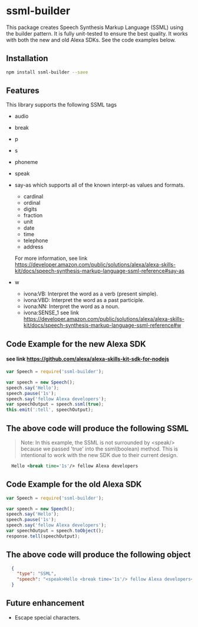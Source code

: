 # ssml-builder

This package creates Speech Synthesis Markup Language (SSML) using the builder pattern.
It is fully unit-tested to ensure the best quality. 
It works with both the new and old Alexa SDKs. See the code examples below.

## Installation
```sh
npm install ssml-builder --save
```
## Features
This library supports the following SSML tags
- audio
- break
- p
- s
- phoneme
- speak
- say-as which supports all of the known interpt-as values and formats. 
   - cardinal
   - ordinal
   - digits
   - fraction
   - unit
   - date
   - time
   - telephone
   - address
   
  For more information, see link https://developer.amazon.com/public/solutions/alexa/alexa-skills-kit/docs/speech-synthesis-markup-language-ssml-reference#say-as
- w
  - ivona:VB: Interpret the word as a verb (present simple).
  - ivona:VBD: Interpret the word as a past participle.
  - ivona:NN: Interpret the word as a noun.
  - ivona:SENSE_1 see link https://developer.amazon.com/public/solutions/alexa/alexa-skills-kit/docs/speech-synthesis-markup-language-ssml-reference#w
  

## Code Example for the new Alexa SDK
#### see link https://github.com/alexa/alexa-skills-kit-sdk-for-nodejs
```javascript
var Speech = require('ssml-builder');

var speech = new Speech();
speech.say('Hello');
speech.pause('1s');
speech.say('fellow Alexa developers');
var speechOutput = speech.ssml(true);
this.emit(':tell', speechOutput);
```

## The above code will produce the following SSML
> Note: In this example, the SSML is not surrounded by &lt;speak/&gt; because we passed 'true' into the ssml(boolean) method. This is intentional to work with the new SDK due to their current design.
```xml
  Hello <break time='1s'/> fellow Alexa developers
```

## Code Example for the old Alexa SDK
```javascript
var Speech = require('ssml-builder');

var speech = new Speech();
speech.say('Hello');
speech.pause('1s');
speech.say('fellow Alexa developers');
var speechOutput = speech.toObject();
response.tell(speechOutput);
```

## The above code will produce the following object
```json
  { 
    "type": "SSML",
    "speech": "<speak>Hello <break time='1s'/> fellow Alexa developers</speak>"
  }
```

## Future enhancement
  * Escape special characters.
